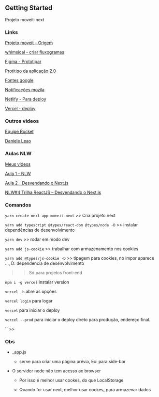 ## Getting Started

Projeto moveit-next

### Links

[Projeto moveit - Origem](https://github.com/ederpbj/moveit)

[whimsical - criar fluxogramas](https://whimsical.com/MJrLar3fMC9vvTzVBxHMxZ)

[Figma - Prototipar](https://www.figma.com/file/W62VId1hckJ2uMHfKg4XNj/Move.it-1.0-(Copy)?node-id=160%3A2761)

[Protitipo da aplicação 2.0](https://www.figma.com/file/4DD3ceEhSdn2tPl3b8hIHn/Move.it-2.0-(Copy)?node-id=160%3A2761)

[Fontes google](https://fonts.google.com/)

[Notificações mozila](https://developer.mozilla.org/pt-BR/docs/Web/API/Notification)

[Netlify - Para deploy](https://www.netlify.com/)

[Vercel - deploy](http://vercel.com/)

### Outros videos

[Equipe Rocket](https://www.youtube.com/watch?v=5CZmkjFHe4U&ab_channel=Rocketseat)

[Daniele Leao](https://www.youtube.com/user/SuperDsystem)

### Aulas NLW

[Meus videos](...\Videos\DEV\NLW)

[Aula 1 - NLW](https://nextlevelweek.com/episodios/react/1/edicao/4?utm_source=convertkit&utm_medium=email&utm_campaign=NLW4+Aulas+dispon%C3%ADveis&utm_term=Leads+cadastrados&utm_content=Aula+01+React)

[Aula 2 - Desvendando o Next.js](https://www.youtube.com/watch?v=7ceWRavb6Ac&feature=emb_title&ab_channel=DiegoFernandes)

[NLW#4 Trilha ReactJS – Desvendando o Next.js](https://www.youtube.com/watch?v=7ceWRavb6Ac&feature=emb_title&ab_channel=DiegoFernandes)

### Comandos

`yarn create next-app moveit-next` >> Cria projeto next

`yarn add typescript @types/react-dom @types/node -D` >> instalar dependências de desenvolvimento

`yarn dev` >> rodar em modo dev

`yarn add js-cookie` >> trabalhar com armazenamento nos cookies

`yarn add @types/js-cookie -D` >> tipagem para cookies, no impor aparece ..., D: dependencia de desenvolvimento

>> Só para projetos front-end

`npm i -g vercel` instalar version

`vercel -h` abre as opções

`vercel login` para logar

`vercel` para iniciar o deploy

`vercel --prod` para iniciar o deploy direto para produção, endereço final.


`` >>

### Obs

* _app.js 

    * serve para criar uma página prévia, Ex: para side-bar

* O servidor node não tem acesso ao browser
    
    * Por isso é melhor usar cookes, do que LocalStorage

    * Quando for usar next, melhor usar cookes, para armazenar dados
